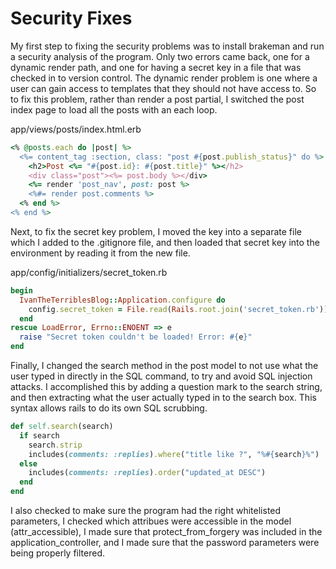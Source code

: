# Security Fixes

My first step to fixing the security problems was to install brakeman
and run a security analysis of the program.  Only two errors came back,
one for a dynamic render path, and one for having a secret key in
a file that was checked in to version control.  The dynamic render
problem is one where a user can gain access to templates that they should
not have access to.  So to fix this problem, rather than render a post
partial, I switched the post index page to load all the posts with an
each loop.

app/views/posts/index.html.erb
```ruby
<% @posts.each do |post| %>
  <%= content_tag :section, class: "post #{post.publish_status}" do %>
    <h2>Post <%= "#{post.id}: #{post.title}" %></h2>
    <div class="post"><%= post.body %></div>
    <%= render 'post_nav', post: post %>
    <%#= render post.comments %>
  <% end %>
<% end %>
```

Next, to fix the secret key problem, I moved the key into a separate file
which I added to the .gitignore file, and then loaded that secret key
into the environment by reading it from the new file.

app/config/initializers/secret_token.rb
```ruby
begin
  IvanTheTerriblesBlog::Application.configure do
    config.secret_token = File.read(Rails.root.join('secret_token.rb'))
  end
rescue LoadError, Errno::ENOENT => e
  raise "Secret token couldn't be loaded! Error: #{e}"
end
```
Finally, I changed the search method in the post model to not use what
the user typed in directly in the SQL command, to try and avoid SQL
injection attacks.  I accomplished this by adding a question mark to
the search string, and then extracting what the user actually typed
in to the search box.  This syntax allows rails to do its own SQL
scrubbing.

```ruby
def self.search(search)
  if search
    search.strip
    includes(comments: :replies).where("title like ?", "%#{search}%")
  else
    includes(comments: :replies).order("updated_at DESC")
  end
end
```

I also checked to make sure the program had the right whitelisted
parameters, I checked which attribues were accessible in the model
(attr_accessible), I made sure that protect_from_forgery was included
in the application_controller, and I made sure that the password
parameters were being properly filtered.
